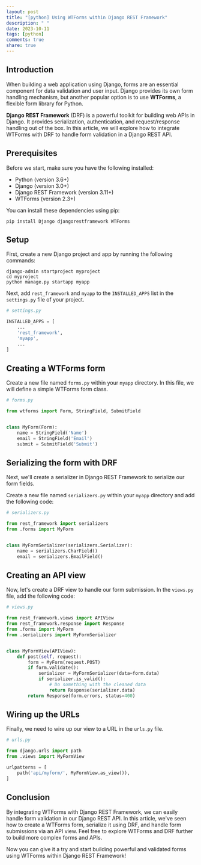 ```yaml
---
layout: post
title: "[python] Using WTForms within Django REST Framework"
description: " "
date: 2023-10-11
tags: [python]
comments: true
share: true
---
```


## Introduction

When building a web application using Django, forms are an essential component for data validation and user input. Django provides its own form handling mechanism, but another popular option is to use **WTForms**, a flexible form library for Python.

**Django REST Framework** (DRF) is a powerful toolkit for building web APIs in Django. It provides serialization, authentication, and request/response handling out of the box. In this article, we will explore how to integrate WTForms with DRF to handle form validation in a Django REST API.

## Prerequisites

Before we start, make sure you have the following installed:

- Python (version 3.6+)
- Django (version 3.0+)
- Django REST Framework (version 3.11+)
- WTForms (version 2.3+)

You can install these dependencies using pip:

```shell
pip install Django djangorestframework WTForms
```

## Setup

First, create a new Django project and app by running the following commands:

```shell
django-admin startproject myproject
cd myproject
python manage.py startapp myapp
```

Next, add `rest_framework` and `myapp` to the `INSTALLED_APPS` list in the `settings.py` file of your project.

```python
# settings.py

INSTALLED_APPS = [
    ...
    'rest_framework',
    'myapp',
    ...
]
```

## Creating a WTForms form

Create a new file named `forms.py` within your `myapp` directory. In this file, we will define a simple WTForms form class.

```python
# forms.py

from wtforms import Form, StringField, SubmitField


class MyForm(Form):
    name = StringField('Name')
    email = StringField('Email')
    submit = SubmitField('Submit')
```

## Serializing the form with DRF

Next, we'll create a serializer in Django REST Framework to serialize our form fields.

Create a new file named `serializers.py` within your `myapp` directory and add the following code:

```python
# serializers.py

from rest_framework import serializers
from .forms import MyForm


class MyFormSerializer(serializers.Serializer):
    name = serializers.CharField()
    email = serializers.EmailField()
```

## Creating an API view

Now, let's create a DRF view to handle our form submission. In the `views.py` file, add the following code:

```python
# views.py

from rest_framework.views import APIView
from rest_framework.response import Response
from .forms import MyForm
from .serializers import MyFormSerializer


class MyFormView(APIView):
    def post(self, request):
        form = MyForm(request.POST)
        if form.validate():
            serializer = MyFormSerializer(data=form.data)
            if serializer.is_valid():
                # Do something with the cleaned data
                return Response(serializer.data)
        return Response(form.errors, status=400)
```

## Wiring up the URLs

Finally, we need to wire up our view to a URL in the `urls.py` file.

```python
# urls.py

from django.urls import path
from .views import MyFormView

urlpatterns = [
    path('api/myform/', MyFormView.as_view()),
]
```

## Conclusion

By integrating WTForms with Django REST Framework, we can easily handle form validation in our Django REST API. In this article, we've seen how to create a WTForms form, serialize it using DRF, and handle form submissions via an API view. Feel free to explore WTForms and DRF further to build more complex forms and APIs.

Now you can give it a try and start building powerful and validated forms using WTForms within Django REST Framework!